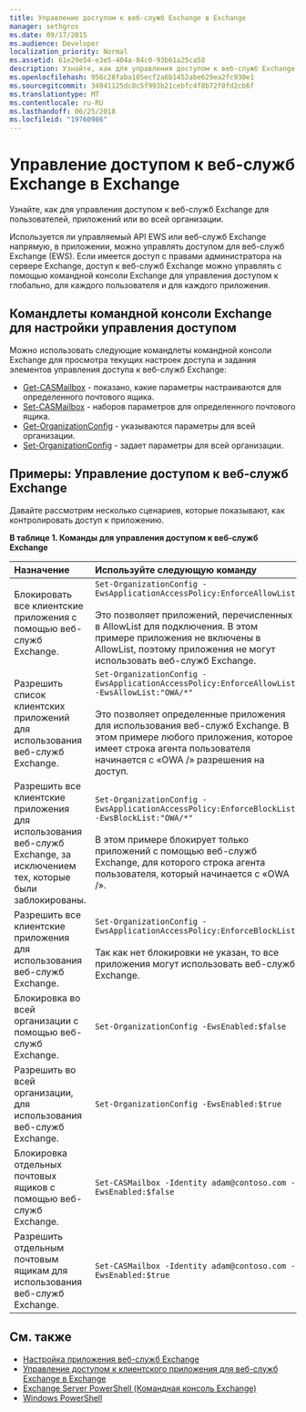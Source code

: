 ```yaml
---
title: Управление доступом к веб-служб Exchange в Exchange
manager: sethgros
ms.date: 09/17/2015
ms.audience: Developer
localization_priority: Normal
ms.assetid: 61e29e54-e3e5-404a-84c0-93b61a25ca58
description: Узнайте, как для управления доступом к веб-служб Exchange для пользователей, приложений или во всей организации.
ms.openlocfilehash: 956c28faba105ecf2a6b1452abe629ea2fc930e1
ms.sourcegitcommit: 34041125dc8c5f993b21cebfc4f8b72f0fd2cb6f
ms.translationtype: MT
ms.contentlocale: ru-RU
ms.lasthandoff: 06/25/2018
ms.locfileid: "19760986"
---
```

# <a name="control-access-to-ews-in-exchange"></a>Управление доступом к веб-служб Exchange в Exchange

Узнайте, как для управления доступом к веб-служб Exchange для пользователей, приложений или во всей организации.
  
Используется ли управляемый API EWS или веб-служб Exchange напрямую, в приложении, можно управлять доступом для веб-служб Exchange (EWS). Если имеется доступ с правами администратора на сервере Exchange, доступ к веб-служб Exchange можно управлять с помощью командной консоли Exchange для управления доступом к глобально, для каждого пользователя и для каждого приложения.
  
## <a name="exchange-management-shell-cmdlets-for-configuring-access-control"></a>Командлеты командной консоли Exchange для настройки управления доступом
<a name="bk_Cmdlets"> </a>

Можно использовать следующие командлеты командной консоли Exchange для просмотра текущих настроек доступа и задания элементов управления доступа к веб-служб Exchange:
  
- [Get-CASMailbox](http://technet.microsoft.com/en-us/library/bb124754.aspx) - показано, какие параметры настраиваются для определенного почтового ящика.   
- [Set-CASMailbox](http://technet.microsoft.com/en-us/library/bb125264.aspx) - наборов параметров для определенного почтового ящика.    
- [Get-OrganizationConfig](http://technet.microsoft.com/en-us/library/aa997571.aspx) - указываются параметры для всей организации.    
- [Set-OrganizationConfig](http://technet.microsoft.com/en-us/library/aa997443.aspx) - задает параметры для всей организации. 

<a name="bk_Examples"> </a>

## <a name="examples-controlling-access-to-ews"></a>Примеры: Управление доступом к веб-служб Exchange

Давайте рассмотрим несколько сценариев, которые показывают, как контролировать доступ к приложению.
  
**В таблице 1. Команды для управления доступом к веб-служб Exchange**

|Назначение |Используйте следующую команду|
|:-----|:-----|
|Блокировать все клиентские приложения с помощью веб-служб Exchange. | `Set-OrganizationConfig -EwsApplicationAccessPolicy:EnforceAllowList`<br/><br/>Это позволяет приложений, перечисленных в AllowList для подключения. В этом примере приложения не включены в AllowList, поэтому приложения не могут использовать веб-служб Exchange. |
|Разрешить список клиентских приложений для использования веб-служб Exchange. | `Set-OrganizationConfig -EwsApplicationAccessPolicy:EnforceAllowList -EwsAllowList:"OWA/*"`<br/><br/>Это позволяет определенные приложения для использования веб-служб Exchange. В этом примере любого приложения, которое имеет строка агента пользователя начинается с «OWA /» разрешения на доступ. |
|Разрешить все клиентские приложения для использования веб-служб Exchange, за исключением тех, которые были заблокированы. | `Set-OrganizationConfig -EwsApplicationAccessPolicy:EnforceBlockList -EwsBlockList:"OWA/*"`<br/> <br/>В этом примере блокирует только приложений с помощью веб-служб Exchange, для которого строка агента пользователя, который начинается с «OWA /». |
|Разрешить все клиентские приложения для использования веб-служб Exchange. | `Set-OrganizationConfig -EwsApplicationAccessPolicy:EnforceBlockList` <br/><br/> Так как нет блокировки не указан, то все приложения могут использовать веб-служб Exchange. |
|Блокировка во всей организации с помощью веб-служб Exchange. | `Set-OrganizationConfig -EwsEnabled:$false` |
|Разрешить во всей организации, для использования веб-служб Exchange. | `Set-OrganizationConfig -EwsEnabled:$true`|
|Блокировка отдельных почтовых ящиков с помощью веб-служб Exchange. | `Set-CASMailbox -Identity adam@contoso.com -EwsEnabled:$false`|
|Разрешить отдельным почтовым ящикам для использования веб-служб Exchange. | `Set-CASMailbox -Identity adam@contoso.com -EwsEnabled:$true`|
   
## <a name="see-also"></a>См. также

- [Настройка приложения веб-служб Exchange](setting-up-your-ews-application.md)    
- [Управление доступом к клиентского приложения для веб-служб Exchange в Exchange](controlling-client-application-access-to-ews-in-exchange.md)   
- [Exchange Server PowerShell (Командная консоль Exchange)](https://docs.microsoft.com/en-us/powershell/exchange/exchange-server/exchange-management-shell?view=exchange-ps) 
- [Windows PowerShell](http://msdn.microsoft.com/en-us/library/dd835506%28v=vs.85%29.aspx)
    

